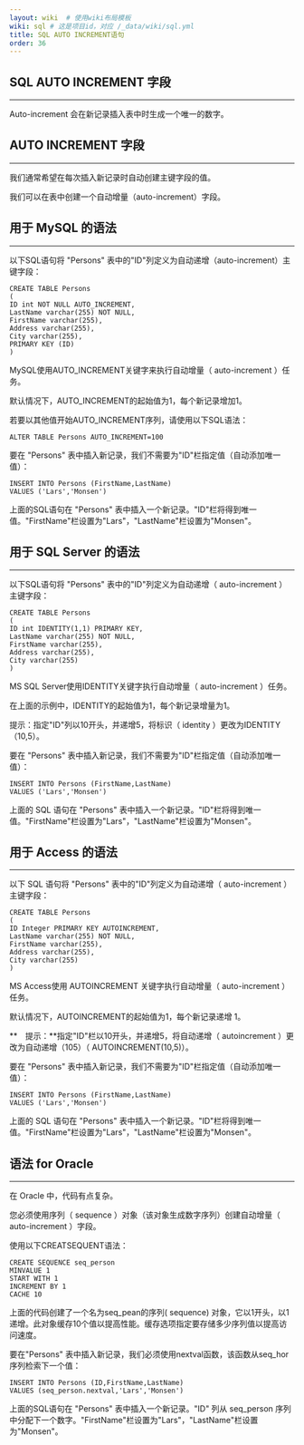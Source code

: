 ```yaml
---
layout: wiki  # 使用wiki布局模板
wiki: sql # 这是项目id，对应 /_data/wiki/sql.yml
title: SQL AUTO INCREMENT语句
order: 36
---
```


## SQL AUTO INCREMENT 字段

------

Auto-increment 会在新记录插入表中时生成一个唯一的数字。

## AUTO INCREMENT 字段

------

我们通常希望在每次插入新记录时自动创建主键字段的值。

我们可以在表中创建一个自动增量（auto-increment）字段。

## 用于 MySQL 的语法

------

以下SQL语句将 "Persons" 表中的"ID"列定义为自动递增（auto-increment）主键字段：

```
CREATE TABLE Persons                
(                
ID int NOT NULL AUTO_INCREMENT,                
LastName varchar(255) NOT NULL,                
FirstName varchar(255),                
Address varchar(255),                
City varchar(255),                
PRIMARY KEY (ID)                
)
```

MySQL使用AUTO_INCREMENT关键字来执行自动增量（ auto-increment ）任务。

默认情况下，AUTO_INCREMENT的起始值为1，每个新记录增加1。

若要以其他值开始AUTO_INCREMENT序列，请使用以下SQL语法：

```
ALTER TABLE Persons AUTO_INCREMENT=100
```

要在 "Persons" 表中插入新记录，我们不需要为"ID"栏指定值（自动添加唯一值）：

```
INSERT INTO Persons (FirstName,LastName)                
VALUES ('Lars','Monsen')
```

上面的SQL语句在 "Persons" 表中插入一个新记录。"ID"栏将得到唯一值。"FirstName"栏设置为"Lars"，"LastName"栏设置为"Monsen"。

## 用于 SQL Server 的语法

------

以下SQL语句将 "Persons" 表中的"ID"列定义为自动递增（ auto-increment ）主键字段：

```
CREATE TABLE Persons                
(                
ID int IDENTITY(1,1) PRIMARY KEY,                
LastName varchar(255) NOT NULL,                
FirstName varchar(255),                
Address varchar(255),                
City varchar(255)                
)
```

MS SQL Server使用IDENTITY关键字执行自动增量（ auto-increment ）任务。

在上面的示例中，IDENTITY的起始值为1，每个新记录增量为1。

提示：指定"ID"列以10开头，并递增5，将标识（ identity ）更改为IDENTITY（10,5）。

要在 "Persons" 表中插入新记录，我们不需要为"ID"栏指定值（自动添加唯一值）：

```
INSERT INTO Persons (FirstName,LastName)                
VALUES ('Lars','Monsen')
```

上面的 SQL 语句在 "Persons" 表中插入一个新记录。"ID"栏将得到唯一值。"FirstName"栏设置为"Lars"，"LastName"栏设置为"Monsen"。

## 用于 Access 的语法

------

以下 SQL 语句将 "Persons" 表中的"ID"列定义为自动递增（ auto-increment ）主键字段：

```
CREATE TABLE Persons                
(                
ID Integer PRIMARY KEY AUTOINCREMENT,                
LastName varchar(255) NOT NULL,                
FirstName varchar(255),                
Address varchar(255),                
City varchar(255)                
)
```

MS Access使用 AUTOINCREMENT 关键字执行自动增量（ auto-increment ）任务。

默认情况下，AUTOINCREMENT的起始值为1，每个新记录递增 1。

**　提示：**指定"ID"栏以10开头，并递增5，将自动递增（ autoincrement ）更改为自动递增（105）（ AUTOINCREMENT(10,5)）。

要在 "Persons" 表中插入新记录，我们不需要为"ID"栏指定值（自动添加唯一值）：

```
INSERT INTO Persons (FirstName,LastName)                
VALUES ('Lars','Monsen')
```

上面的 SQL 语句在 "Persons" 表中插入一个新记录。"ID"栏将得到唯一值。"FirstName"栏设置为"Lars"，"LastName"栏设置为"Monsen"。

## 语法 for Oracle

------

在 Oracle 中，代码有点复杂。

您必须使用序列（ sequence ）对象（该对象生成数字序列）创建自动增量（ auto-increment ）字段。

使用以下CREATSEQUENT语法：

```
CREATE SEQUENCE seq_person                
MINVALUE 1                
START WITH 1                
INCREMENT BY 1                
CACHE 10
```

上面的代码创建了一个名为seq_pean的序列( sequence) 对象，它以1开头，以1递增。此对象缓存10个值以提高性能。缓存选项指定要存储多少序列值以提高访问速度。

要在"Persons" 表中插入新记录，我们必须使用nextval函数，该函数从seq_hor序列检索下一个值：

```
INSERT INTO Persons (ID,FirstName,LastName)                
VALUES (seq_person.nextval,'Lars','Monsen')
```

上面的SQL语句在 "Persons" 表中插入一个新记录。"ID" 列从 seq_person 序列中分配下一个数字。"FirstName"栏设置为"Lars"，"LastName"栏设置为"Monsen"。
